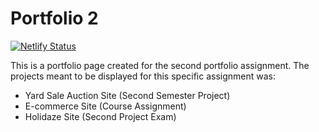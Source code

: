 # Portfolio 2

[![Netlify Status](https://api.netlify.com/api/v1/badges/dbf56d3d-75ec-46d5-8ff7-917e53032c8e/deploy-status)](https://app.netlify.com/sites/th3boe/deploys)

This is a portfolio page created for the second portfolio assignment. The projects meant to be displayed for this specific assignment was:

- Yard Sale Auction Site (Second Semester Project)
- E-commerce Site (Course Assignment)
- Holidaze Site (Second Project Exam)
